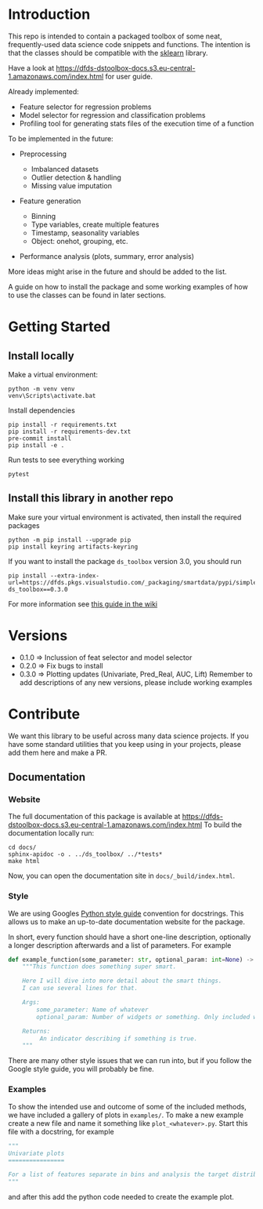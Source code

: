 # Introduction

This repo is intended to contain a packaged toolbox of some neat,
frequently-used data science code snippets and functions. The intention is that
the classes should be compatible with the
[sklearn](https://scikit-learn.org/stable/) library.

Have a look at
https://dfds-dstoolbox-docs.s3.eu-central-1.amazonaws.com/index.html for user
guide.

Already implemented:

- Feature selector for regression problems
- Model selector for regression and classification problems
- Profiling tool for generating stats files of the execution time of a function

To be implemented in the future:

- Preprocessing

  - Imbalanced datasets
  - Outlier detection & handling
  - Missing value imputation

- Feature generation

  - Binning
  - Type variables, create multiple features
  - Timestamp, seasonality variables
  - Object: onehot, grouping, etc.

- Performance analysis (plots, summary, error analysis)

More ideas might arise in the future and should be added to the list.

A guide on how to install the package and some working examples of how to use
the classes can be found in later sections.

# Getting Started

## Install locally

Make a virtual environment:

```shell
python -m venv venv
venv\Scripts\activate.bat
```

Install dependencies

```shell
pip install -r requirements.txt
pip install -r requirements-dev.txt
pre-commit install
pip install -e .
```

Run tests to see everything working

```shell
pytest
```

## Install this library in another repo

Make sure your virtual environment is activated, then install the required
packages

```shell
python -m pip install --upgrade pip
pip install keyring artifacts-keyring
```

If you want to install the package `ds_toolbox` version 3.0, you should run

```shell
pip install --extra-index-url=https://dfds.pkgs.visualstudio.com/_packaging/smartdata/pypi/simple/ ds_toolbox==0.3.0
```

For more information see
[this guide in the wiki](https://dfds.visualstudio.com/Smart%20Data/_wiki/wikis/Smart-Data.wiki/2779/Installing-a-package-from-the-smartdata-artifact-feed)

# Versions

- 0.1.0 => Inclussion of feat selector and model selector
- 0.2.0 => Fix bugs to install
- 0.3.0 => Plotting updates (Univariate, Pred_Real, AUC, Lift) Remember to add
  descriptions of any new versions, please include working examples

# Contribute

We want this library to be useful across many data science projects. If you have
some standard utilities that you keep using in your projects, please add them
here and make a PR.

## Documentation

### Website

The full documentation of this package is available at
https://dfds-dstoolbox-docs.s3.eu-central-1.amazonaws.com/index.html To build
the documentation locally run:

```shell
cd docs/
sphinx-apidoc -o . ../ds_toolbox/ ../*tests*
make html
```

Now, you can open the documentation site in `docs/_build/index.html`.

### Style

We are using Googles
[Python style guide](https://google.github.io/styleguide/pyguide.html#381-docstrings)
convention for docstrings. This allows us to make an up-to-date documentation
website for the package.

In short, every function should have a short one-line description, optionally a
longer description afterwards and a list of parameters. For example

```python
def example_function(some_parameter: str, optional_param: int=None) -> bool:
    """This function does something super smart.

    Here I will dive into more detail about the smart things.
    I can use several lines for that.

    Args:
        some_parameter: Name of whatever
        optional_param: Number of widgets or something. Only included when all the starts align.

    Returns:
         An indicator describing if something is true.
    """
```

There are many other style issues that we can run into, but if you follow the
Google style guide, you will probably be fine.

### Examples

To show the intended use and outcome of some of the included methods, we have
included a gallery of plots in `examples/`. To make a new example create a new
file and name it something like `plot_<whatever>.py`. Start this file with a
docstring, for example

```python
"""
Univariate plots
================

For a list of features separate in bins and analysis the target distribution in both Train and Test
"""
```

and after this add the python code needed to create the example plot.
